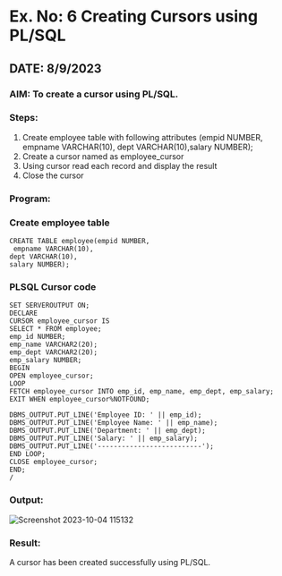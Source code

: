 # Ex. No: 6 Creating Cursors using PL/SQL
## DATE: 8/9/2023
### AIM: To create a cursor using PL/SQL.

### Steps:
1. Create employee table with following attributes (empid NUMBER, empname VARCHAR(10), dept VARCHAR(10),salary NUMBER);
2. Create a cursor named as employee_cursor
3. Using cursor read each record and display the result
4. Close the cursor

### Program:
### Create employee table
```
CREATE TABLE employee(empid NUMBER,
 empname VARCHAR(10),
dept VARCHAR(10),
salary NUMBER);
```
### PLSQL Cursor code
```
SET SERVEROUTPUT ON;
DECLARE
CURSOR employee_cursor IS
SELECT * FROM employee;
emp_id NUMBER;
emp_name VARCHAR2(20);
emp_dept VARCHAR2(20);
emp_salary NUMBER;
BEGIN
OPEN employee_cursor;
LOOP
FETCH employee_cursor INTO emp_id, emp_name, emp_dept, emp_salary;
EXIT WHEN employee_cursor%NOTFOUND;
 
DBMS_OUTPUT.PUT_LINE('Employee ID: ' || emp_id);
DBMS_OUTPUT.PUT_LINE('Employee Name: ' || emp_name);
DBMS_OUTPUT.PUT_LINE('Department: ' || emp_dept);
DBMS_OUTPUT.PUT_LINE('Salary: ' || emp_salary);
DBMS_OUTPUT.PUT_LINE('--------------------------');
END LOOP;
CLOSE employee_cursor;
END;
/
```
### Output:
![Screenshot 2023-10-04 115132](https://github.com/Priyadharshini-Er/Ex-no-6-Creating-Cursors-using-PL-SQL/assets/119558093/c42ed55c-771c-4572-ac9f-9016743573ac)

### Result:
A cursor has been created successfully using PL/SQL.

